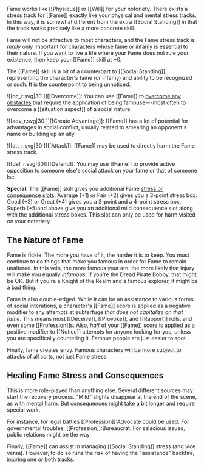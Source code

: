 Fame works like [[Physique]] or [[Will]] for your notoriety.  There exists a stress track for [[Fame]] exactly like your physical and mental stress tracks.  In this way, it is somewhat different from the extra [[Social Standing]] in that the track works precisely like a more concrete skill.

Fame will not be attractive to most characters, and the Fame stress track is _really_ only important for characters whose fame or infamy is essential to their nature.  If you want to live a life where your Fame does not rule your existence, then keep your [[Fame]] skill at +0.

The [[Fame]] skill is a bit of a counterpart to [[Social Standing]], representing the character's fame (or infamy) and ability to be recognized or such.  It is the counterpoint to being unnoticed.

![[oc_r.svg|30 ]][[Overcome]]: You can use [[Fame]] to [overcome any obstacles](../four-actions/index.html) that require the application of being famouse---most often to overcome a [[situation aspect]] of a social nature.

![[adv_r.svg|30 ]][[Create Advantage]]: [[Fame]] has a lot of potential for advantages in social conflict, usually related to smearing an opponent's name or building up an ally.

![[att_r.svg|30 ]][[Attack]]: [[Fame]] may be used to directly harm the Fame stress track.

![[def_r.svg|30]][[Defend]]: You may use [[Fame]] to provide active opposition to someone else's social attack on your fame or that of someone lse.

**Special**: The [[Fame]] skill gives you additional Fame [stress or consequence slots](../stress-consequences/index.html). Average (+1) or Fair (+2) gives you a 3-point stress box. Good (+3) or Great (+4) gives you a 3-point and a 4-point stress box. Superb (+5)and above give you an additional mild consequence slot along with the additional stress boxes. This slot can only be used for harm visited on your noteriety.

## The Nature of Fame

Fame is fickle.  The more you have of it, the harder it is to keep.  You must continue to do things that make you famous in order for Fame to remain unaltered.  In this vein, the more famous your are, the more likely that injury will make you equally _infamous_.  If you're the Dread Pirate Bobby, that might be OK.  But if you're a Knight of the Realm and a famous explorer, it might be a bad thing.

Fame is also double-edged.  While it can be an assistance to various forms of social interations, a character's [[Fame]] score is applied as a negative modifier to any attempts at subterfuge _that does not capitalize on that fame_.  This means most [[Deceive]], [[Provoke]], and [[Rapport]] rolls,  and even some [[Profession]]s.  Also, _half_ of your [[Fame]] score is applied as a positive modifier to [[Notice]] attempts for anyone looking for you, unless you are specifically countering it.  Famous people are just easier to spot.

Finally, fame creates envy.  Famous characters will be more subject to attacks of all sorts, not just Fame stress.  

## Healing Fame Stress and Consequences

This is more role-played than anything else.  Several different sources may start the recovery process.  "Mild" slights disappear at the end of the scene, as with mental harm.  But consequences might take a bit longer and require special work..

For instance, for legal battles [[Profession]]:Advocate could be used.  For governmental troubles, [[Profession]]:Bureaucrat.  For salacious issues, public relations might be the way.

Finally, [[Fame]] can assist in managing [[Social Standing]] stress (and vice versa).  However, to do so runs the risk of having the "assistance" backfire, injuring one or both tracks.

